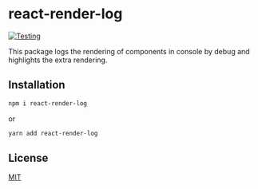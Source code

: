 # react-render-log

[![Testing](https://github.com/kirilenko/react-render-log/actions/workflows/test.yml/badge.svg)](https://github.com/kirilenko/react-render-log/actions/workflows/test.yml)

This package logs the rendering of components in console by debug and highlights the extra rendering.

## Installation

```bash
npm i react-render-log
```
or
```bash
yarn add react-render-log
```

## License

[MIT](https://choosealicense.com/licenses/mit/)

